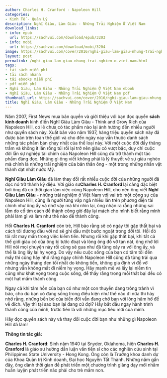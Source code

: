 ```yaml
---
author: Charles H. Cranford - Napoleon Hill
categories:
- Kinh Tế - Quản Lý
description: Nghĩ Giàu, Làm Giàu - Những Trải Nghiệm Ở Việt Nam
download_links:
- info: epub
  url: https://sachvui.com/download/epub/3203
- info: mobi
  url: https://sachvui.com/download/mobi/3204
image: https://sachvui.com/cover/2016/nghi-giau-lam-giau-nhung-trai-nghiem-o-viet-nam.jpg
layout: post
permalink: /nghi-giau-lam-giau-nhung-trai-nghiem-o-viet-nam.html
tags:
- tải sách miễn phí
- tải sách nhanh
- tải ebooks miễn phí
- pdf miễn phí
- Nghĩ Giàu, Làm Giàu - Những Trải Nghiệm Ở Việt Nam ebook
- Nghĩ Giàu, Làm Giàu - Những Trải Nghiệm Ở Việt Nam pdf
thumbnail_url: https://sachvui.com/cover/2016/nghi-giau-lam-giau-nhung-trai-nghiem-o-viet-nam.jpg
title: Nghĩ Giàu, Làm Giàu - Những Trải Nghiệm Ở Việt Nam
---
```


 <div class="item-desc text-justify"> <p>Năm 2007, First News mua bản quyền và giới thiệu với bạn đọc quyển <strong>sách kinh doanh</strong> kinh điển Nghĩ Giàu Làm Giàu - Think and Grow Rich của Napoleon Hill, có lẽ chưa có tác phẩm nào lại ảnh hưởng đến nhiều người như quyển sách này. Xuất bản vào năm 1937, hàng triệu quyển sách này đã được bán trên toàn thế giới và cho đến ngày nay vẫn thuộc danh sách những tác phẩm bán chạy nhất của thể loại này. Với một cuộc đời đầy thăng trầm và không ít lần rỗng túi rồi lại trở nên giàu có vượt bậc, duy chỉ cuộc đời lẫn sự nghiệp tài chính của Napoleon Hill cũng đủ trở thành một tác phẩm đáng đọc. Những gì ông viết không phải là lý thuyết về sự giàu nghèo mà chính là những trải nghiệm của bản thân ông - một trong những nhân vật thành đạt nhất nước Mỹ.</p><p><strong>Nghĩ Giàu Làm Giàu</strong> đã làm thay đổi rất nhiều cuộc đời của những người đã đọc nó trở thành kỳ diệu. Với giáo sư<strong>Charles H. Cranford </strong>lại càng đặc biệt bởi ông đã có thời gian làm việc cùng Napoleon Hill, cho nên ông viết <strong>Nghĩ Giàu Làm Giàu</strong> - những trải nghiệm ở Việt Nam với vai trò một cộng sự của Napoleon Hill, cũng là người từng vấp ngã nhiều lần trên phương diện tài chính như ông ấy và nhờ vậy mà khi nhìn lại, ông nhận ra rằng những sai lầm do cố tìm cách để thành công giờ đây lại mách cho mình biết rằng mình phải làm gì và làm như thế nào để thành công.</p><p>Hồi <strong>Charles H. Cranford</strong> còn trẻ, Hill bảo rằng sẽ có ngày tôi gặp thất bại và cách tôi đương đầu với nó sẽ ghi dấu một bước ngoặt trong đời tôi. Hồi đó tôi rất may mắn trong việc kiếm tiền. Nhưng rồi khi gặp thất bại, khi tất cả thế giới giàu có của ông bị tước đoạt và lòng ông đổ vỡ tan nát, ông nhớ lời Hill nói mọi chuyện này rồi cũng sẽ qua như đã từng xảy ra với ông ấy, và thế là ông lấy lại hy vọng. Do vậy nếu cuộc sống của bạn có tăm tối đến mấy thì cũng hãy nhớ rằng ngay chính Napoleon Hill cũng đã từng trải qua những ngày tháng đen tối nhất do không tiền, không gia đình vì đổ vỡ nhưng vẫn không mất đi niềm hy vọng. Hãy mạnh mẽ và lấy lại niềm tin cũng như khát vọng trong cuộc sống, để thấy rằng trong mỗi thất bại đều có một hạt mầm thành công.</p><p>Ngay cả khi tâm hồn của bạn có như một con thuyền đang tròng trành vì bão, cho dù bạn có đang sống trong điều kiện như thế nào đi nữa thì hãy nhớ rằng, những bến bờ của biển đời vẫn đang chờ bạn với lòng hăm hở để về đích. Vậy thì tại sao bạn lại đang cứ đợi? Hãy bắt đầu ngay hành trình thành công của mình, trước tiên là với những mục tiêu mới của mình.</p><p>Hãy đọc quyển sách này và thay đổi cuộc đời bạn như những gì Napoleon Hill đã làm!</p><p><strong>Thông tin tác giả:</strong></p><p><strong>Charles H. Cranford</strong>: Sinh năm 1940 tại Snyder, Oklahoma, hiện <strong>Charles H. Cranford</strong> là giáo sư hướng dẫn luận văn tiến sĩ cho các nghiên cứu sinh tại Philippines State University - Hong Kong. Ông còn là Trưởng khoa danh dự của Khoa Quản trị Kinh doanh, Đại học Nguyễn Tất Thành. Những năm gần đây, ông dành thời gian để phát triển một chương trình giảng dạy mới nhằm huấn luyện phát triển não phải cho trẻ mầm non.</p> </div>